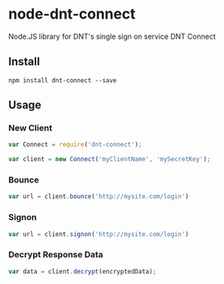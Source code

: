 node-dnt-connect
================

Node.JS library for DNT's single sign on service DNT Connect

## Install

```
npm install dnt-connect --save
```

## Usage

### New Client

```javascript
var Connect = require('dnt-connect');

var client = new Connect('myClientName', 'mySecretKey');
```

### Bounce

```javascript
var url = client.bounce('http://mysite.com/login')
```

### Signon

```javascript
var url = client.signon('http://mysite.com/login')
```

### Decrypt Response Data

```javascript
var data = client.decrypt(encryptedData);
```

